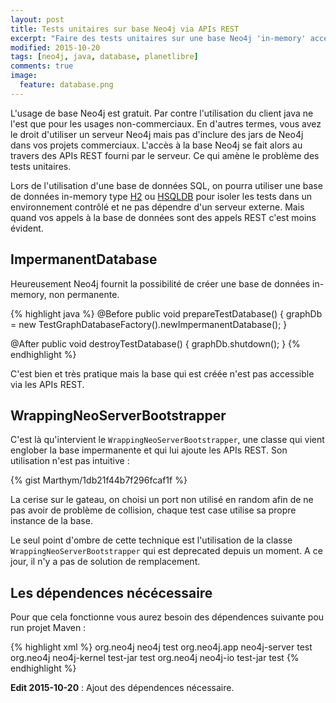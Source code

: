 ```yaml
---
layout: post
title: Tests unitaires sur base Neo4j via APIs REST
excerpt: "Faire des tests unitaires sur une base Neo4j 'in-memory' accédé via les APIs REST de Neo4j"
modified: 2015-10-20
tags: [neo4j, java, database, planetlibre]
comments: true
image:
  feature: database.png
---
```

L'usage de base Neo4j est gratuit. Par contre l'utilisation du client java ne l'est que pour les usages non-commerciaux.
En d'autres termes, vous avez le droit d'utiliser un serveur Neo4j mais pas d'inclure des jars de Neo4j dans vos projets
commerciaux. L'accès à la base Neo4j se fait alors au travers des APIs REST fourni par le serveur. Ce qui amène le
problème des tests unitaires.

Lors de l'utilisation d'une base de données SQL, on pourra utiliser une base de données in-memory type
[H2](http://www.h2database.com/) ou [HSQLDB](http://hsqldb.org/) pour isoler les tests dans un environnement contrôlé
et ne pas dépendre d'un serveur externe. Mais quand vos appels à la base de données sont des appels REST c'est moins
évident.

## ImpermanentDatabase

Heureusement Neo4j fournit la possibilité de créer une base de données in-memory, non permanente.

{% highlight java %}
@Before
public void prepareTestDatabase()
{
    graphDb = new TestGraphDatabaseFactory().newImpermanentDatabase();
}

@After
public void destroyTestDatabase()
{
    graphDb.shutdown();
}
{% endhighlight %}

C'est bien et très pratique mais la base qui est créée n'est pas accessible via les APIs REST.

## WrappingNeoServerBootstrapper

C'est là qu'intervient le `WrappingNeoServerBootstrapper`, une classe qui vient englober la base impermanente et qui
lui ajoute les APIs REST. Son utilisation n'est pas intuitive :

{% gist Marthym/1db21f44b7f296fcaf1f %}

La cerise sur le gateau, on choisi un port non utilisé en random afin de ne pas avoir de problème de collision, chaque
test case utilise sa propre instance de la base.

Le seul point d'ombre de cette technique est l'utilisation de la classe `WrappingNeoServerBootstrapper` qui est
deprecated depuis un moment. A ce jour, il n'y a pas de solution de remplacement.

## Les dépendences nécécessaire
Pour que cela fonctionne vous aurez besoin des dépendences suivante pou run projet Maven :

{% highlight xml %}
<dependency>
    <groupId>org.neo4j</groupId>
    <artifactId>neo4j</artifactId>
    <scope>test</scope>
</dependency>
<dependency>
    <groupId>org.neo4j.app</groupId>
    <artifactId>neo4j-server</artifactId>
    <scope>test</scope>
</dependency>
<dependency>
    <groupId>org.neo4j</groupId>
    <artifactId>neo4j-kernel</artifactId>
    <type>test-jar</type>
    <scope>test</scope>
</dependency>
<dependency>
    <groupId>org.neo4j</groupId>
    <artifactId>neo4j-io</artifactId>
    <type>test-jar</type>
    <scope>test</scope>
</dependency>
{% endhighlight %}


**Edit 2015-10-20** : Ajout des dépendences nécessaire.
